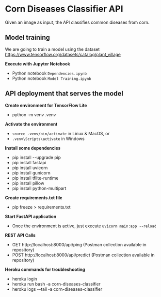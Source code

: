 # Corn Diseases Classifier API  

Given an image as input, the API classifies common diseases from corn.  

## Model training  

We are going to train a model using the dataset https://www.tensorflow.org/datasets/catalog/plant_village  

**Execute with Jupyter Notebook**  

* Python notebook `Dependencies.ipynb`  
* Python notebook `Model Training.ipynb`  

## API deployment that serves the model  

**Create environment for TensorFlow Lite**   

* python -m venv .venv  

**Activate the environment**  

* `source .venv/bin/activate` in Linux & MacOS, or 
* `.venv\Scripts\activate` in Windows  

**Install some dependencies**  

* pip install --upgrade pip  
* pip install fastapi  
* pip install uvicorn  
* pip install gunicorn   
* pip install tflite-runtime  
* pip install pillow  
* pip install python-multipart     

**Create requirements.txt file**     

* pip freeze > requirements.txt  

**Start FastAPI application**  

* Once the environment is active, just execute `uvicorn main:app --reload`    

**REST API Calls**  

* GET http://localhost:8000/api/ping (Postman collection available in repository)  
* POST http://localhost:8000/api/predict (Postman collection available in repository)  

**Heroku commands for troubleshooting**  

* heroku login  
* heroku run bash -a corn-diseases-classifier  
* heroku logs --tail -a corn-diseases-classifier  
